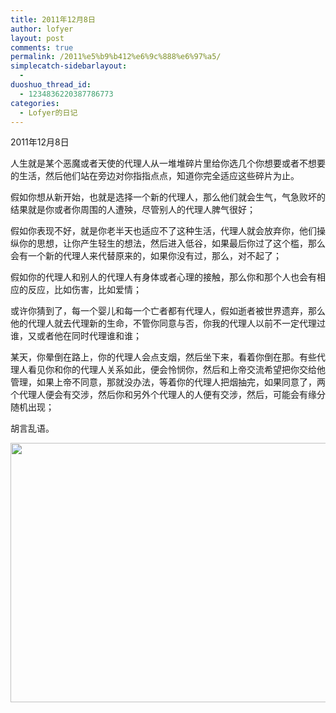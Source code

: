 ```yaml
---
title: 2011年12月8日
author: lofyer
layout: post
comments: true
permalink: /2011%e5%b9%b412%e6%9c%888%e6%97%a5/
simplecatch-sidebarlayout:
  - 
duoshuo_thread_id:
  - 1234836220387786773
categories:
  - Lofyer的日记
---
```

2011年12月8日

人生就是某个恶魔或者天使的代理人从一堆堆碎片里给你选几个你想要或者不想要的生活，然后他们站在旁边对你指指点点，知道你完全适应这些碎片为止。

假如你想从新开始，也就是选择一个新的代理人，那么他们就会生气，气急败坏的结果就是你或者你周围的人遭殃，尽管别人的代理人脾气很好；

假如你表现不好，就是你老半天也适应不了这种生活，代理人就会放弃你，他们操纵你的思想，让你产生轻生的想法，然后进入低谷，如果最后你过了这个槛，那么会有一个新的代理人来代替原来的，如果你没有过，那么，对不起了；

假如你的代理人和别人的代理人有身体或者心理的接触，那么你和那个人也会有相应的反应，比如伤害，比如爱情；

或许你猜到了，每一个婴儿和每一个亡者都有代理人，假如逝者被世界遗弃，那么他的代理人就去代理新的生命，不管你同意与否，你我的代理人以前不一定代理过谁，又或者他在同时代理谁和谁；

某天，你晕倒在路上，你的代理人会点支烟，然后坐下来，看着你倒在那。有些代理人看见你和你的代理人关系如此，便会怜悯你，然后和上帝交流希望把你交给他管理，如果上帝不同意，那就没办法，等着你的代理人把烟抽完，如果同意了，两个代理人便会有交涉，然后你和另外个代理人的人便有交涉，然后，可能会有缘分随机出现；

胡言乱语。

[<img class="alignnone size-full wp-image-654" title="649" src="http://lofyer.org/wp-content/uploads/2011/12/649.jpg" alt="" width="635" height="415" />][1]

 [1]: http://lofyer.org/wp-content/uploads/2011/12/649.jpg